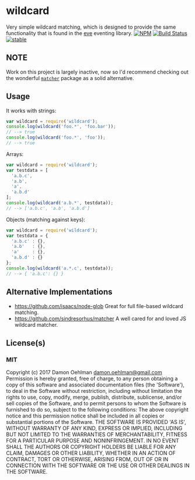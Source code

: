 # wildcard
Very simple wildcard matching, which is designed to provide the same
functionality that is found in the
[eve](https://github.com/adobe-webplatform/eve) eventing library.
[![NPM](https://nodei.co/npm/wildcard.png)](https://nodei.co/npm/wildcard/)
[![Build Status](https://api.travis-ci.org/DamonOehlman/wildcard.svg?branch=master)](https://travis-ci.org/DamonOehlman/wildcard) [![stable](https://img.shields.io/badge/stability-stable-green.svg)](https://github.com/dominictarr/stability#stable)
## NOTE
Work on this project is largely inactive, now so I'd recommend checking out
the wonderful [`matcher`](https://github.com/sindresorhus/matcher) package
as a solid alternative.
## Usage
It works with strings:
```js
var wildcard = require('wildcard');
console.log(wildcard('foo.*', 'foo.bar'));
// --> true
console.log(wildcard('foo.*', 'foo'));
// --> true
```
Arrays:
```js
var wildcard = require('wildcard');
var testdata = [
  'a.b.c',
  'a.b',
  'a',
  'a.b.d'
];
console.log(wildcard('a.b.*', testdata));
// --> ['a.b.c', 'a.b', 'a.b.d']
```
Objects (matching against keys):
```js
var wildcard = require('wildcard');
var testdata = {
  'a.b.c' : {},
  'a.b'   : {},
  'a'     : {},
  'a.b.d' : {}
};
console.log(wildcard('a.*.c', testdata));
// --> { 'a.b.c': {} }
```
## Alternative Implementations
- <https://github.com/isaacs/node-glob>
  Great for full file-based wildcard matching.
- <https://github.com/sindresorhus/matcher>
   A well cared for and loved JS wildcard matcher.
## License(s)
### MIT
Copyright (c) 2017 Damon Oehlman <damon.oehlman@gmail.com>
Permission is hereby granted, free of charge, to any person obtaining
a copy of this software and associated documentation files (the
'Software'), to deal in the Software without restriction, including
without limitation the rights to use, copy, modify, merge, publish,
distribute, sublicense, and/or sell copies of the Software, and to
permit persons to whom the Software is furnished to do so, subject to
the following conditions:
The above copyright notice and this permission notice shall be
included in all copies or substantial portions of the Software.
THE SOFTWARE IS PROVIDED 'AS IS', WITHOUT WARRANTY OF ANY KIND,
EXPRESS OR IMPLIED, INCLUDING BUT NOT LIMITED TO THE WARRANTIES OF
MERCHANTABILITY, FITNESS FOR A PARTICULAR PURPOSE AND NONINFRINGEMENT.
IN NO EVENT SHALL THE AUTHORS OR COPYRIGHT HOLDERS BE LIABLE FOR ANY
CLAIM, DAMAGES OR OTHER LIABILITY, WHETHER IN AN ACTION OF CONTRACT,
TORT OR OTHERWISE, ARISING FROM, OUT OF OR IN CONNECTION WITH THE
SOFTWARE OR THE USE OR OTHER DEALINGS IN THE SOFTWARE.
